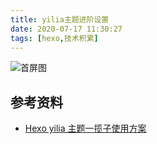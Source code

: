 ```yaml
---
title: yilia主题进阶设置
date: 2020-07-17 11:30:27
tags: [hexo,技术积累]
---
```


![首屏图](https://s1.ax1x.com/2020/07/17/UssPcF.jpg)

<!-- more -->

## 参考资料

* [Hexo yilia 主题一揽子使用方案](https://cloudy-liu.github.io/2018/04/07/Hexo_yilia_%E4%B8%BB%E9%A2%98%E4%B8%80%E6%8F%BD%E5%AD%90%E4%BC%98%E5%8C%96%E6%96%B9%E6%A1%88/)
